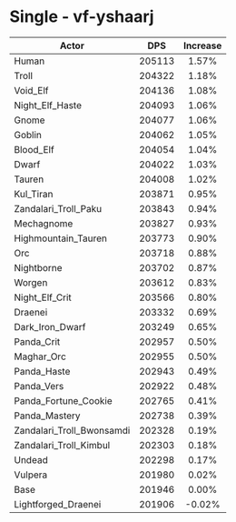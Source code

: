 # Single - vf-yshaarj
| Actor | DPS | Increase |
|---|:---:|:---:|
|Human|205113|1.57%|
|Troll|204322|1.18%|
|Void_Elf|204136|1.08%|
|Night_Elf_Haste|204093|1.06%|
|Gnome|204077|1.06%|
|Goblin|204062|1.05%|
|Blood_Elf|204054|1.04%|
|Dwarf|204022|1.03%|
|Tauren|204008|1.02%|
|Kul_Tiran|203871|0.95%|
|Zandalari_Troll_Paku|203843|0.94%|
|Mechagnome|203827|0.93%|
|Highmountain_Tauren|203773|0.90%|
|Orc|203718|0.88%|
|Nightborne|203702|0.87%|
|Worgen|203612|0.83%|
|Night_Elf_Crit|203566|0.80%|
|Draenei|203332|0.69%|
|Dark_Iron_Dwarf|203249|0.65%|
|Panda_Crit|202957|0.50%|
|Maghar_Orc|202955|0.50%|
|Panda_Haste|202943|0.49%|
|Panda_Vers|202922|0.48%|
|Panda_Fortune_Cookie|202765|0.41%|
|Panda_Mastery|202738|0.39%|
|Zandalari_Troll_Bwonsamdi|202328|0.19%|
|Zandalari_Troll_Kimbul|202303|0.18%|
|Undead|202298|0.17%|
|Vulpera|201980|0.02%|
|Base|201946|0.00%|
|Lightforged_Draenei|201906|-0.02%|
